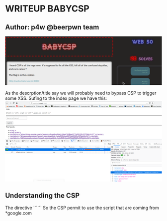 # WRITEUP BABYCSP

## Author: p4w @beerpwn team

![Image desc](./description.png)

As the descrption/title say we will probably need to bypass CSP to trigger some XSS.
Sufing to the index page we have this:
![Image desc](./index.png)

## Understanding the CSP
The directive ``````
So the CSP permit to use the script that are coming from *google.com
